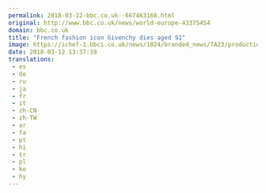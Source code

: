 ```yaml
---
permalink: 2018-03-12-bbc.co.uk--667463168.html
original: http://www.bbc.co.uk/news/world-europe-43375454
domain: bbc.co.uk
title: "French fashion icon Givenchy dies aged 91"
image: https://ichef-1.bbci.co.uk/news/1024/branded_news/7A23/production/_97176213_breaking_news_bigger.png
date: 2018-03-12 13:37:19
translations: 
 - es
 - de
 - ru
 - ja
 - fr
 - it
 - zh-CN
 - zh-TW
 - ar
 - fa
 - pt
 - hi
 - tr
 - pl
 - ko
 - hy
---
```


